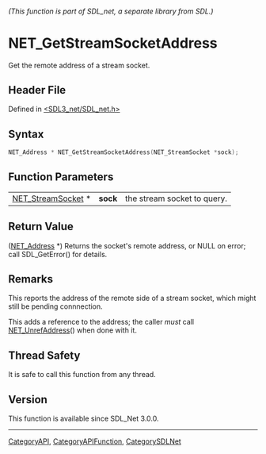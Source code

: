 ###### (This function is part of SDL_net, a separate library from SDL.)
# NET_GetStreamSocketAddress

Get the remote address of a stream socket.

## Header File

Defined in [<SDL3_net/SDL_net.h>](https://github.com/libsdl-org/SDL_net/blob/main/include/SDL3_net/SDL_net.h)

## Syntax

```c
NET_Address * NET_GetStreamSocketAddress(NET_StreamSocket *sock);
```

## Function Parameters

|                                        |          |                             |
| -------------------------------------- | -------- | --------------------------- |
| [NET_StreamSocket](NET_StreamSocket) * | **sock** | the stream socket to query. |

## Return Value

([NET_Address](NET_Address) *) Returns the socket's remote address, or NULL
on error; call SDL_GetError() for details.

## Remarks

This reports the address of the remote side of a stream socket, which might
still be pending connnection.

This adds a reference to the address; the caller _must_ call
[NET_UnrefAddress](NET_UnrefAddress)() when done with it.

## Thread Safety

It is safe to call this function from any thread.

## Version

This function is available since SDL_Net 3.0.0.

----
[CategoryAPI](CategoryAPI), [CategoryAPIFunction](CategoryAPIFunction), [CategorySDLNet](CategorySDLNet)

